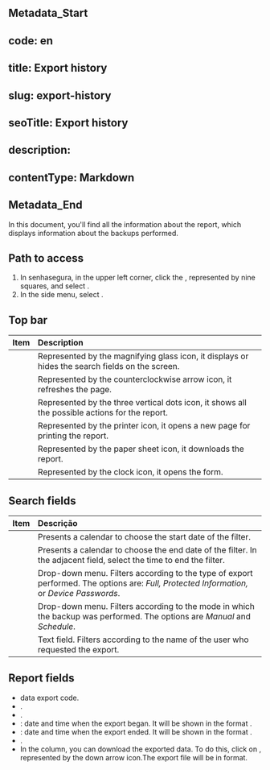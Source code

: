 ## Metadata_Start 
## code: en
## title: Export history 
## slug: export-history 
## seoTitle: Export history 
## description:  
## contentType: Markdown 
## Metadata_End
In this document, you'll find all the information about the  report, which displays information about the backups performed.

## Path to access

1. In senhasegura, in the upper left corner, click the , represented by nine squares, and select .  
2. In the side menu, select .

## Top bar

| Item  | Description |
| :---- | :---- |
|  | Represented by the magnifying glass icon, it displays or hides the search fields on the screen. |
|  | Represented by the counterclockwise arrow icon, it refreshes the page. |
|  | Represented by the three vertical dots icon, it shows all the possible actions for the report. |
|  | Represented by the printer icon, it opens a new page for printing the report. |
|  | Represented by the paper sheet icon, it downloads the report. |
|  | Represented by the clock icon, it opens the  form. |

## Search fields

| Item | Descrição |
| :---- | :---- |
|  | Presents a calendar to choose the start date of the filter. |
|  | Presents a calendar to choose the end date of the filter. In the adjacent field, select the time to end the filter. |
|  | Drop-down menu. Filters according to the type of export performed. The options are: *Full, Protected Information,* or *Device Passwords*. |
|  | Drop-down menu. Filters according to the mode in which the backup was performed. The options are *Manual* and *Schedule*. |
|  | Text field. Filters according to the name of the user who requested the export. |

## Report fields

*  data export code.  
* .  
* .  
* : date and time when the export began. It will be shown in the format .  
* : date and time when the export ended. It will be shown in the format .  
* .  
* In the  column, you can download the exported data. To do this, click on , represented by the down arrow icon.The export file will be in  format.